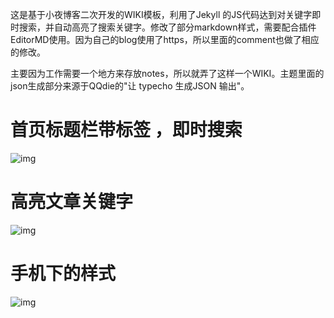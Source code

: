 这是基于小夜博客二次开发的WIKI模板，利用了Jekyll 的JS代码达到对关键字即时搜索，并自动高亮了搜索关键字。修改了部分markdown样式，需要配合插件EditorMD使用。因为自己的blog使用了https，所以里面的comment也做了相应的修改。

主要因为工作需要一个地方来存放notes，所以就弄了这样一个WIKI。主题里面的json生成部分来源于QQdie的"让 typecho 生成JSON 输出"。

# 首页标题栏带标签 ，即时搜索
![img](https://github.com/chinobing/cnvar.cn-Typecho-WIKI-Theme/raw/master/cnvar.gif)

# 高亮文章关键字
![img](https://github.com/chinobing/cnvar.cn-Typecho-WIKI-Theme/raw/master/highlight.gif)

# 手机下的样式
![img](https://github.com/chinobing/cnvar.cn-Typecho-WIKI-Theme/raw/master/mobile.gif)

